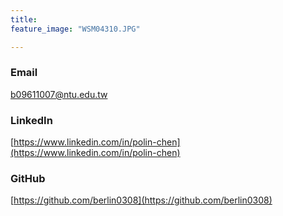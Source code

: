 ```yaml
---
title: 
feature_image: "WSM04310.JPG"

---
```


### Email

b09611007@ntu.edu.tw

### LinkedIn

[https://www.linkedin.com/in/polin-chen](https://www.linkedin.com/in/polin-chen)

### GitHub

[https://github.com/berlin0308](https://github.com/berlin0308)

